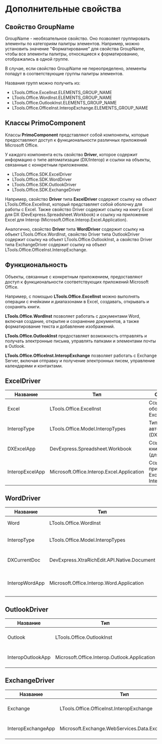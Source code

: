 # Дополнительные свойства

## Свойство GroupName

GroupName - необязательное свойство. Оно позволяет группировать элементы по категориям палитры элементов. Например, можно установить значение "Форматирование" для свойства GroupName, чтобы все элементы палитры, относящиеся к форматированию, отображались в одной группе.

В случае, если свойство GroupName не переопределено, элементы попадут в соответствующие группы палитры элементов.

Названия групп можно получить из:

-	LTools.Office.ExcelInst.ELEMENTS_GROUP_NAME
-	LTools.Office.WordInst.ELEMENTS_GROUP_NAME
-	LTools.Office.OutlookInst.ELEMENTS_GROUP_NAME
-	LTools.Office.OfficeInst.InteropExchange.ELEMENTS_GROUP_NAME


## Классы PrimoComponent

Классы **PrimoComponent** представляют собой компоненты, которые предоставляют доступ к функциональности различных приложений Microsoft Office.

У каждого компонента есть свойство **Driver**, которое содержит информацию о типе автоматизации (DX/Interop) и ссылки на объекты, связанные с конкретным приложением.

-	LTools.Office.SDK.ExcelDriver
-	LTools.Office.SDK.WordDriver
-	LTools.Office.SDK.OutlookDriver
-	LTools.Office.SDK.ExchangeDriver


Например, свойство **Driver** типа **ExcelDriver** содержит ссылку на объект LTools.Office.ExcelInst, который представляет собой оболочку для работы с Excel. Также свойство Driver содержит ссылку на книгу Excel для DX (DevExpress.Spreadsheet.Workbook) и ссылку на приложение Excel для Interop (Microsoft.Office.Interop.Excel.Application).

Аналогично, свойство **Driver** типа **WordDriver** содержит ссылку на объект LTools.Office.WordInst, свойство Driver типа OutlookDriver содержит ссылку на объект LTools.Office.OutlookInst, а свойство Driver типа ExchangeDriver содержит ссылку на объект LTools.Office.OfficeInst.InteropExchange.

## Функциональность

Объекты, связанные с конкретным приложением, предоставляют доступ к функциональности соответствующих приложений Microsoft Office.

Например, с помощью **LTools.Office.ExcelInst** можно выполнять операции с ячейками и диапазонами в Excel, создавать, открывать и сохранять книги.

**LTools.Office.WordInst** позволяет работать с документами Word, включая создание, открытие и сохранение документов, а также форматирование текста и добавление изображений.

**LTools.Office.OutlookInst** предоставляет возможность отправлять и получать электронные письма, управлять папками и элементами почты в Outlook.

**LTools.Office.OfficeInst.InteropExchange** позволяет работать с Exchange Server, включая отправку и получение электронных писем, управление календарями и контактами.


## ExcelDriver

| Название | Тип | Описание | Ссылка |
| --- | --- | --- | --- |
| Excel | LTools.Office.ExcelInst | Ссылка на оболочку Excel | - |
| InteropType | LTools.Office.Model.InteropTypes | Тип автоматизации (DX/Interop) | - |
| DXExcelApp | DevExpress.Spreadsheet.Workbook | Ссылка на книгу Excel (для DX) | [DevExpress](https://docs.devexpress.com/OfficeFileAPI/DevExpress.Spreadsheet.Workbook?v=20.1) |
| InteropExcelApp | Microsoft.Office.Interop.Excel.Application | Ссылка на приложение Excel (для Interop) | [Microsoft](https://learn.microsoft.com/en-us/dotnet/api/microsoft.office.interop.excel.application) |

## WordDriver

| Название | Тип | Описание | Ссылка |
| --- | --- | --- | --- |
| Word | LTools.Office.WordInst | Ссылка на оболочку Word | - |
| InteropType | LTools.Office.Model.InteropTypes | Тип автоматизации (DX/Interop) | - |
| DXCurrentDoc | DevExpress.XtraRichEdit.API.Native.Document | Ссылка на документ Word (для DX) | [DevExpress](https://docs.devexpress.com/OfficeFileAPI/DevExpress.XtraRichEdit.API.Native.Document?v=20.1) |
| InteropWordApp | Microsoft.Office.Interop.Word.Application | Ссылка на приложение Word (для Interop) | [Microsoft](https://learn.microsoft.com/ru-ru/dotnet/api/microsoft.office.interop.word.application) |

## OutlookDriver

| Название | Тип | Описание | Ссылка |
| --- | --- | --- | --- |
| Outlook | LTools.Office.OutlookInst | Ссылка на оболочку Outlook | - |
| InteropOutlookApp | Microsoft.Office.Interop.Outlook.Application | Ссылка на приложение Outlook | [Microsoft](https://learn.microsoft.com/ru-ru/dotnet/api/microsoft.office.interop.outlook.application) |

## ExchangeDriver

| Название | Тип | Описание | Ссылка |
| --- | --- | --- | --- |
| Exchange | LTools.Office.OfficeInst.InteropExchange | Ссылка на оболочку Exchange | - |
| InteropExchangeApp | Microsoft.Exchange.WebServices.Data.ExchangeService | Ссылка на приложение Exchange | [Microsoft](https://learn.microsoft.com/ru-ru/dotnet/api/microsoft.exchange.webservices.data.exchangeservice) |

